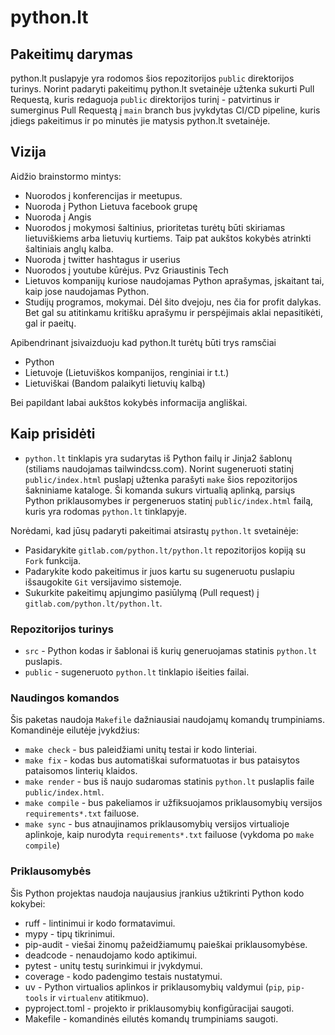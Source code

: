 # python.lt

## Pakeitimų darymas
python.lt puslapyje yra rodomos šios repozitorijos `public` direktorijos turinys.
Norint padaryti pakeitimų python.lt svetainėje užtenka sukurti Pull Requestą, kuris
redaguoja `public` direktorijos turinį - patvirtinus ir sumerginus Pull Requestą
į `main` branch bus įvykdytas CI/CD pipeline, kuris įdiegs pakeitimus ir po minutės
jie matysis python.lt svetainėje.

## Vizija
Aidžio brainstormo mintys:
- Nuorodos į konferencijas ir meetupus.
- Nuoroda į Python Lietuva facebook grupę
- Nuoroda į Angis
- Nuorodos į mokymosi šaltinius, prioritetas turėtų būti skiriamas lietuviškiems arba lietuvių kurtiems. Taip pat aukštos kokybės atrinkti šaltiniais anglų kalba.
- Nuoroda į twitter hashtagus ir userius
- Nuorodos į youtube kūrėjus. Pvz Griaustinis Tech
- Lietuvos kompanijų kuriose naudojamas Python aprašymas, įskaitant tai, kaip jose naudojamas Python.
- Studijų programos, mokymai. Dėl šito dvejoju, nes čia for profit dalykas. Bet gal su atitinkamu kritišku aprašymu ir perspėjimais aklai nepasitikėti, gal ir paeitų.

Apibendrinant įsivaizduoju kad python.lt turėtų būti trys ramsčiai
- Python
- Lietuvoje (Lietuviškos kompanijos, renginiai ir t.t.)
- Lietuviškai (Bandom palaikyti lietuvių kalbą)

Bei papildant labai aukštos kokybės informacija angliškai.


## Kaip prisidėti
- `python.lt` tinklapis yra sudarytas iš Python failų ir Jinja2 šablonų (stiliams naudojamas tailwindcss.com).
Norint sugeneruoti statinį `public/index.html` puslapį užtenka parašyti `make` šios repozitorijos šakniniame kataloge.
Ši komanda sukurs virtualią aplinką, parsiųs Python priklausomybes ir pergeneruos statinį `public/index.html` failą,
kuris yra rodomas `python.lt` tinklapyje.

Norėdami, kad jūsų padaryti pakeitimai atsirastų `python.lt` svetainėje:
- Pasidarykite `gitlab.com/python.lt/python.lt` repozitorijos kopiją su `Fork` funkcija.
- Padarykite kodo pakeitimus ir juos kartu su sugeneruotu puslapiu išsaugokite `Git` versijavimo sistemoje.
- Sukurkite pakeitimų apjungimo pasiūlymą (Pull request) į `gitlab.com/python.lt/python.lt`.

### Repozitorijos turinys
- `src` - Python kodas ir šablonai iš kurių generuojamas statinis `python.lt` puslapis.
- `public` - sugeneruoto `python.lt` tinklapio išeities failai.

### Naudingos komandos
Šis paketas naudoja `Makefile` dažniausiai naudojamų komandų trumpiniams. Komandinėje eilutėje įvykdžius:
- `make check` - bus paleidžiami unitų testai ir kodo linteriai.
- `make fix` - kodas bus automatiškai suformatuotas ir bus pataisytos pataisomos linterių klaidos.
- `make render` - bus iš naujo sudaromas statinis `python.lt` puslaplis faile `public/index.html`.
- `make compile` - bus pakeliamos ir užfiksuojamos priklausomybių versijos `requirements*.txt` failuose.
- `make sync` - bus atnaujinamos priklausomybių versijos virtualioje aplinkoje, kaip nurodyta `requirements*.txt` failuose (vykdoma po `make compile`)

### Priklausomybės
Šis Python projektas naudoja naujausius įrankius užtikrinti Python kodo kokybei:
- ruff - lintinimui ir kodo formatavimui.
- mypy - tipų tikrinimui.
- pip-audit - viešai žinomų pažeidžiamumų paieškai priklausomybėse.
- deadcode - nenaudojamo kodo aptikimui.
- pytest - unitų testų surinkimui ir įvykdymui.
- coverage - kodo padengimo testais nustatymui.
- uv - Python virtualios aplinkos ir priklausomybių valdymui (`pip`, `pip-tools` ir `virtualenv` atitikmuo).
- pyproject.toml - projekto ir priklausomybių konfigūracijai saugoti.
- Makefile - komandinės eilutės komandų trumpiniams saugoti.
